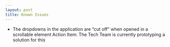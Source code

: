 ```yaml
---
layout: post
title: Known Issues
---
```


- The dropdowns in the application are “cut off” when opened in a scrollable element
Action Item: The Tech Team is currently prototyping a solution for this
